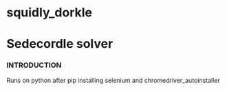 # squidly_dorkle

# Sedecordle solver

### INTRODUCTION
Runs on python after pip installing selenium and chromedriver_autoinstaller

